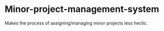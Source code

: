 # Minor-project-management-system
Makes the process of assigning/managing minor projects less hectic.
